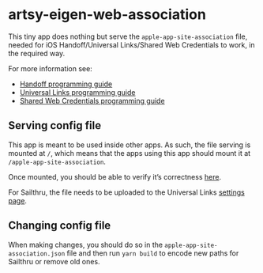 # artsy-eigen-web-association

This tiny app does nothing but serve the `apple-app-site-association` file,
needed for iOS Handoff/Universal Links/Shared Web Credentials to work, in the
required way.

For more information see:

* [Handoff programming guide](https://developer.apple.com/library/ios/documentation/UserExperience/Conceptual/Handoff/AdoptingHandoff/AdoptingHandoff.html#//apple_ref/doc/uid/TP40014338-CH2-SW10)
* [Universal Links programming guide](https://developer.apple.com/library/prerelease/ios/documentation/General/Conceptual/AppSearch/UniversalLinks.html)
* [Shared Web Credentials programming guide](https://developer.apple.com/library/ios/documentation/Security/Reference/SharedWebCredentialsRef/)

## Serving config file

This app is meant to be used inside other apps. As such, the file serving is
mounted at `/`, which means that the apps using this app should mount it at
`/apple-app-site-association`.

Once mounted, you should be able to verify it’s correctness [here](https://branch.io/resources/aasa-validator/).

For Sailthru, the file needs to be uploaded to the Universal Links [settings
page](https://my.sailthru.com/settings/universal_links).

## Changing config file

When making changes, you should do so in the `apple-app-site-association.json`
file and then run `yarn build` to encode new paths for Sailthru or remove old
ones.
